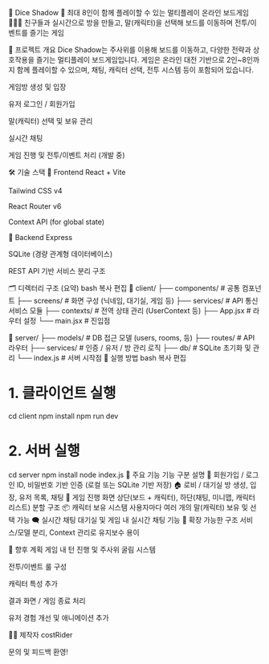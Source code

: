 🧊 Dice Shadow
🎲 최대 8인이 함께 플레이할 수 있는 멀티플레이 온라인 보드게임
🧑‍🤝‍🧑 친구들과 실시간으로 방을 만들고, 말(캐릭터)을 선택해 보드를 이동하며 전투/이벤트를 즐기는 게임

📌 프로젝트 개요
Dice Shadow는 주사위를 이용해 보드를 이동하고, 다양한 전략과 상호작용을 즐기는
멀티플레이 보드게임입니다.
게임은 온라인 대전 기반으로 2인~8인까지 함께 플레이할 수 있으며,
채팅, 캐릭터 선택, 전투 시스템 등이 포함되어 있습니다.

게임방 생성 및 입장

유저 로그인 / 회원가입

말(캐릭터) 선택 및 보유 관리

실시간 채팅

게임 진행 및 전투/이벤트 처리 (개발 중)

🛠️ 기술 스택
🧩 Frontend
React + Vite

Tailwind CSS v4

React Router v6

Context API (for global state)

🧰 Backend
Express

SQLite (경량 관계형 데이터베이스)

REST API 기반 서비스 분리 구조

🗂️ 디렉터리 구조 (요약)
bash
복사
편집
📁 client/
├── components/            # 공통 컴포넌트
├── screens/               # 화면 구성 (닉네임, 대기실, 게임 등)
├── services/              # API 통신 서비스 모듈
├── contexts/              # 전역 상태 관리 (UserContext 등)
├── App.jsx                # 라우터 설정
└── main.jsx               # 진입점

📁 server/
├── models/                # DB 접근 모델 (users, rooms, 등)
├── routes/                # API 라우터
├── services/              # 인증 / 유저 / 방 관리 로직
├── db/                    # SQLite 초기화 및 관리
└── index.js               # 서버 시작점
🚀 실행 방법
bash
복사
편집
# 1. 클라이언트 실행
cd client
npm install
npm run dev

# 2. 서버 실행
cd server
npm install
node index.js
📌 주요 기능
기능 구분	설명
🔐 회원가입 / 로그인	ID, 비밀번호 기반 인증 (로컬 또는 SQLite 기반 저장)
🏠 로비 / 대기실	방 생성, 입장, 유저 목록, 채팅
🎲 게임 진행 화면	상단(보드 + 캐릭터), 하단(채팅, 미니맵, 캐릭터 리스트) 분할 구조
📦 캐릭터 보유 시스템	사용자마다 여러 개의 말(캐릭터) 보유 및 선택 가능
🗨️ 실시간 채팅	대기실 및 게임 내 실시간 채팅 기능
🔧 확장 가능한 구조	서비스/모델 분리, Context 관리로 유지보수 용이

📍 향후 계획
 게임 내 턴 진행 및 주사위 굴림 시스템

 전투/이벤트 룰 구성

 캐릭터 특성 추가

 결과 화면 / 게임 종료 처리

 유저 경험 개선 및 애니메이션 추가

🧑‍💻 제작자
costRider

문의 및 피드백 환영!

